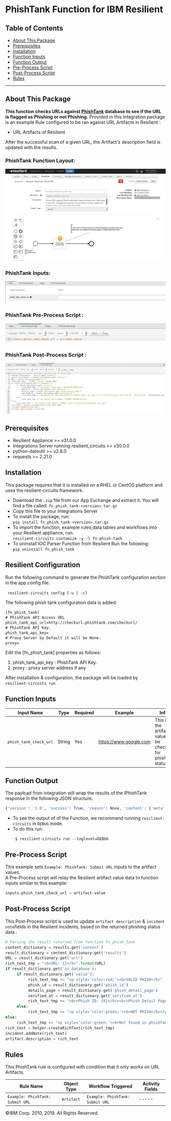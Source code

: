 # PhishTank Function for IBM Resilient  
  
## Table of Contents    
- [About This Package](#about-this-package)  
 - [Prerequisites](#prerequisites)  
 - [Installation](#installation)  
 - [Function Inputs](#function-inputs)  
 - [Function Output](#function-output)  
 - [Pre-Process Script](#pre-process-script)  
 - [Post-Process Script](#post-process-script)  
 - [Rules](#rules)  
 ---  
 ## About This Package  
 
**This function checks URLs against [PhishTank](https://www.phishtank.com/) database to see if the URL is flagged as Phishing or not Phishing.**
Provided in this Integration package is an example Rule configured to be ran against URL Artifacts in Resilient :   
   * URL Artifacts of Resilient   

  
After the successful scan of a given URL, the Artifact's description field is updated with the results.
  
### PhishTank Function Layout:  
![screenshot](screenshots/1.png)
    
### PhishTank Inputs:  
![screenshot](screenshots/2.png)  
  
### PhishTank Pre-Process Script :
![screenshot](screenshots/3.png)  
  
### PhishTank Post-Process Script :
![screenshot](screenshots/4.png)

## Prerequisites
* Resilient Appliance >= v31.0.0  
* Integrations Server running resilient_circuits >= v30.0.0
* python-dateutil >= v2.8.0  
* requests >=  2.21.0

## Installation
This package requires that it is installed on a RHEL or CentOS platform and uses the resilient-circuits framework.  
* Download the `.zip` file from our App Exchange and extract it. You will find a file called: `fn_phish_tank-<version>.tar.gz`  
* Copy this file to your Integrations Server  
 * To install the package, run:     
 `pip install fn_phish_tank-<version>.tar.gz`  
 * To import the function, example rules,data tables and workflows into your Resilient	appliance, run:   
   `resilient-circuits customize -y -l fn-phish-tank`    
 * To uninstall IOC Parser Function from Resilient Run the following:    
    `pip uninstall fn_phish_tank`
    
## Resilient Configuration 

Run the following command to generate the PhishTank  configuration section in the app.config file:    
    
` resilient-circuits config [-u | -c]`   

The following phish tank configuration data is added:    
```                   
[fn_phish_tank]
# PhishTank API Access URL
phish_tank_api_url=http://checkurl.phishtank.com/checkurl/
# PhishTank API Key.
phish_tank_api_key=
# Proxy Server by Default it will be None.
proxy=
```  
  Edit the [fn_phish_tank] properties as follows:  
        
 1. phish_tank_api_key : PhishTank API Key. 
 2. proxy : proxy server address if any 
        
After installation & configuration, the package will be loaded by   
`resilient-circuits run`    

## Function Inputs
|Input Name    |Type          |Required  |Example   | Info |  
|---------------|-----------|-----------|----------|--------| 
|`phish_tank_check_url`|  String|Yes |  https://www.google.com| This is the artifact value to be checked for phishing status.| 

## Function Output  
The payload from integration will wrap the results of the IPhishTank response in the following JSON structure.    
  
```python  
{'version': '1.0', 'success': True, 'reason': None, 'content': {'meta': {'timestamp': 1555500632000, 'serverid': 'e4934a30', 'status': 'success', 'requestid': '172.31.97.117.5cb70e583f6828.49717798'}, 'results': {'url': 'https://efir.pl/admin/js/ID/Update/', 'in_database': True, 'phish_id': '5988936', 'phish_detail_page': 'http://www.phishtank.com/phish_detail.php?phish_id=5988936', 'verified': True, 'verified_at': 1554733701000, 'valid': True}}, 'raw': '{"meta": {"timestamp": 1555500632000, "serverid": "e4934a30", "status": "success", "requestid": "172.31.97.117.5cb70e583f6828.49717798"}, "results": {"url": "https://efir.pl/admin/js/ID/Update/", "in_database": true, "phish_id": "5988936", "phish_detail_page": "http://www.phishtank.com/phish_detail.php?phish_id=5988936", "verified": true, "verified_at": 1554733701000, "valid": true}}', 'inputs': {'function_inputs': ['http://checkurl.phishtank.com/checkurl/', 'https://efir.pl/admin/js/ID/Update/', '39bee7366bdb32c74d9c328a35f33d83594046b61caea69d7dfc4367f6d9b045']}, 'metrics': {'version': '1.0', 'package': 'fn-phish-tank', 'package_version': '1.0.0', 'host': 'oc3777881733.ibm.com', 'execution_time_ms': 584, 'timestamp': '2019-04-17 17:00:32'}}
```  
* To see the output of  of the  Function, we recommend running `resilient-circuits` in `DEBUG` mode.  
* To do this run:  
    ```  
	 $ resilient-circuits run --loglevel=DEBUG 
	```
## Pre-Process Script  
 
This example sets `Example: PhishTank: Submit URL` inputs to the artifact values.  
A Pre-Process script will relay the Resilient artifact value data to function inputs similar to this example:  
```python  
inputs.phish_tank_check_url = artifact.value  
```
## Post-Process Script  
  
This Post-Process script is used to update `artifact description`  & `incident note`fields in the Resilient incidents, based on the returned phishing status data .  
```python
# Parsing the result returned from function fn_phish_tank
content_dictionary = results.get('content')
result_dictionary = content_dictionary.get('results')
URL = result_dictionary.get('url')
rich_text_tmp = "<b>URL: {}</b>".format(URL)
if result_dictionary.get('in_database'):
     if result_dictionary.get('valid'):
          rich_text_tmp += "<p style='color:red;'><b>VALID PHISH</b>"
          phish_id = result_dictionary.get('phish_id')
          details_page = result_dictionary.get('phish_detail_page')
          verified_at = result_dictionary.get('verified_at')
          rich_text_tmp += "<br>Phish ID: {0}</br><br>Phish Detail Page: <a href='{1}'>{1}</a></br><br> Verified at: {2}<br/></p>".format(phish_id, details_page, str(verified_at))
     else:
          rich_text_tmp += "<p style='color:green;'><b>NOT PHISH</b></p>"
else:
     rich_text_tmp += "<p style='color:green;'><b>Not found in phishTank Database.</b></p>"
rich_text = helper.createRichText(rich_text_tmp)
incident.addNote(rich_text)
artifact.description = rich_text
```

## Rules  

This PhishTank rule is configured with condition that it only works on URL Artifacts.


| Rule Name | Object Type | Workflow Triggered |Activity Fields| 
| --------- | :---------: | ------------------ |---------------|
|`Example: PhishTank: Submit URL`| `Artifact` | `Example: PhishTank: Submit URL` |-----|  

:copyright:IBM Corp. 2010, 2019. All Rights Reserved.
